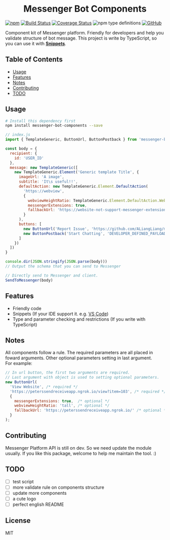 <!-- markdownlint-disable MD033 MD041 -->
<h1 align="center">
  Messenger Bot Components
</h1>

[![npm](https://img.shields.io/npm/v/messenger-bot-components.svg)](https://www.npmjs.com/package/messenger-bot-components)
[![Build Status](https://travis-ci.org/ALiangLiang/messenger-bot-components.svg?branch=master)](https://travis-ci.org/ALiangLiang/messenger-bot-components)
[![Coverage Status](https://coveralls.io/repos/github/ALiangLiang/messenger-bot-components/badge.svg?branch=master)](https://coveralls.io/github/ALiangLiang/messenger-bot-components?branch=master)
![npm type definitions](https://img.shields.io/npm/types/typescript.svg)
[![GitHub](https://img.shields.io/github/license/ALiangLiang/messenger-bot-components.svg)](https://github.com/ALiangLiang/messenger-bot-components/blob/master/LICENSE)

Component kit of Messenger platform. Friendly for developers and help you validate
structure of bot message. This project is write by TypeScript, so you can use it
with [**Snippets**](https://code.visualstudio.com/docs/languages/typescript#_snippets).

## Table of Contents

- [Usage](#Usage)
- [Features](#Features)
- [Notes](#Notes)
- [Contributing](#Contributing)
- [TODO](#TODO)

## Usage

```sh
# Install this dependency first
npm install messenger-bot-components --save
```

```js
// index.js
import { TemplateGeneric, ButtonUrl, ButtonPostback } from 'messenger-bot-components'

const body = {
  recipient: {
    id: 'USER_ID'
  },
  message: new TemplateGeneric([
    new TemplateGeneric.Element('Generic template Title', {
      imageUrl: 'A image',
      subtitle: 'It\s useful!!',
      defaultAction: new TemplateGeneric.Element.DefaultAction(
        'https://webview',
        {
          webviewHeightRatio: TemplateGeneric.Element.DefaultAction.WebviewHeightRatio.COMPACT,
          messengerExtensions: true,
          fallbackUrl: 'https://website-not-support-messenger-extensions'
        }
      ),
      buttons: [
        new ButtonUrl('Report Issue', 'https://github.com/ALiangLiang/messenger-bot-components/issues'),
        new ButtonPostback('Start Chatting', 'DEVELOPER_DEFINED_PAYLOAD')
      ]
    })
  ])
}

console.dir(JSON.stringify(JSON.parse(body)))
// Output the schema that you can send to Messenger

// Directly send to Messenger and client.
SendToMessenger(body)
```

## Features

- Friendly code
- Snippets (If your IDE support it. e.g. [VS Code](https://code.visualstudio.com/docs/languages/typescript#_snippets))
- Type and parameter checking and restrictions (If you write with TypeScript)

## Notes

All components follow a rule. The required parameters are all placed in foward
arguments. Other optional parameters setting in last argument.  
For example:

```js
// In url button, the first two arguments are required.
// Last argument with object is used to setting optional parameters.
new ButtonUrl(
  'View Website', /* required */
  'https://peterssendreceiveapp.ngrok.io/view?item=103', /* required */
  {
    messengerExtensions: true,  /* optional */
    webviewHeightRatio: 'tall', /* optional */
    fallbackUrl: 'https://peterssendreceiveapp.ngrok.io/' /* optional */
  }
);
```

## Contributing

Messenger Platform API is still on dev. So we need update the module usually.
If you like this package, welcome to help me maintain the tool. :)

## TODO

- [ ] test script
- [ ] more validate rule on components structure
- [ ] update more components
- [ ] a cute logo
- [ ] perfect english README

## License

MIT